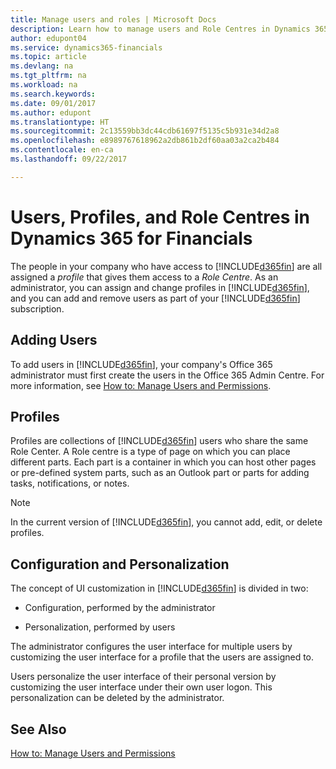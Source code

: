 ```yaml
---
title: Manage users and roles | Microsoft Docs
description: Learn how to manage users and Role Centres in Dynamics 365 for Financials.
author: edupont04
ms.service: dynamics365-financials
ms.topic: article
ms.devlang: na
ms.tgt_pltfrm: na
ms.workload: na
ms.search.keywords: 
ms.date: 09/01/2017
ms.author: edupont
ms.translationtype: HT
ms.sourcegitcommit: 2c13559bb3dc44cdb61697f5135c5b931e34d2a8
ms.openlocfilehash: e8989767618962a2db861b2df60aa03a2ca2b484
ms.contentlocale: en-ca
ms.lasthandoff: 09/22/2017

---
```

# <a name="users-profiles-and-role-centers-in-dynamics-365-for-financials"></a>Users, Profiles, and Role Centres in Dynamics 365 for Financials
The people in your company who have access to [!INCLUDE[d365fin](includes/d365fin_md.md)] are all assigned a *profile* that gives them access to a *Role Centre*. As an administrator, you can assign and change profiles in [!INCLUDE[d365fin](includes/d365fin_md.md)], and you can add and remove users as part of your [!INCLUDE[d365fin](includes/d365fin_md.md)] subscription.  

## <a name="adding-users"></a>Adding Users
To add users in [!INCLUDE[d365fin](includes/d365fin_md.md)], your company's Office 365 administrator must first create the users in the Office 365 Admin Centre. For more information, see [How to: Manage Users and Permissions](ui-how-users-permissions.md).  

## <a name="profiles"></a>Profiles
Profiles are collections of [!INCLUDE[d365fin](includes/d365fin_md.md)] users who share the same Role Center. A Role centre is a type of page on which you can place different parts. Each part is a container in which you can host other pages or pre-defined system parts, such as an Outlook part or parts for adding tasks, notifications, or notes.  

> [!NOTE]  
>  In the current version of [!INCLUDE[d365fin](includes/d365fin_md.md)], you cannot add, edit, or delete profiles.  

## <a name="configuration-and-personalization"></a>Configuration and Personalization
The concept of UI customization in [!INCLUDE[d365fin](includes/d365fin_md.md)] is divided in two:  

-   Configuration, performed by the administrator  

-   Personalization, performed by users  

The administrator configures the user interface for multiple users by customizing the user interface for a profile that the users are assigned to.  

Users personalize the user interface of their personal version by customizing the user interface under their own user logon. This personalization can be deleted by the administrator.  

## <a name="see-also"></a>See Also  
[How to: Manage Users and Permissions](ui-how-users-permissions.md)  
<!-- [Customize the User Interface](../customize-the-user-interface.md)   
 [Security Overview](../Security%20Overview.md)-->

